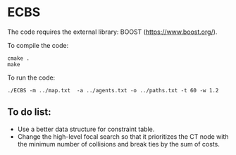 # ECBS

The code requires the external library: BOOST (https://www.boost.org/).

To compile the code:
```
cmake .
make
```

To run the code:
```
./ECBS -m ../map.txt  -a ../agents.txt -o ../paths.txt -t 60 -w 1.2
```

## To do list:
* Use a better data structure for constraint table.
* Change the high-level focal search so that it prioritizes the CT node with the minimum number of collisions and break ties by the sum of costs.

